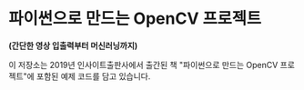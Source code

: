 # 파이썬으로 만드는 OpenCV 프로젝트 
**(간단한 영상 입출력부터 머신러닝까지)**

이 저장소는 2019년 인사이트출판사에서 출간된 책 "파이썬으로 만드는 OpenCV 프로젝트"에 포함된 예제 코드를 담고 있습니다. 

